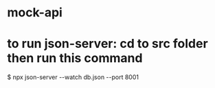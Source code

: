 # mock-api

# to run json-server: cd to src folder then run this command

$ npx json-server --watch db.json --port 8001
